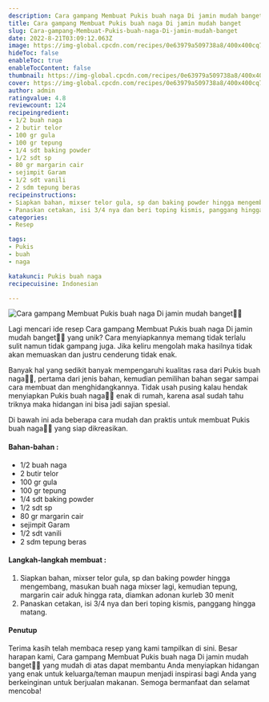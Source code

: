 ```yaml
---
description: Cara gampang Membuat Pukis buah naga Di jamin mudah banget"
title: Cara gampang Membuat Pukis buah naga Di jamin mudah banget
slug: Cara-gampang-Membuat-Pukis-buah-naga-Di-jamin-mudah-banget
date: 2022-8-21T03:09:12.063Z
image: https://img-global.cpcdn.com/recipes/0e63979a509738a8/400x400cq70/photo.jpg
hideToc: false
enableToc: true
enableTocContent: false
thumbnail: https://img-global.cpcdn.com/recipes/0e63979a509738a8/400x400cq70/photo.jpg
cover: https://img-global.cpcdn.com/recipes/0e63979a509738a8/400x400cq70/photo.jpg
author: admin
ratingvalue: 4.8
reviewcount: 124
recipeingredient:
- 1/2 buah naga
- 2 butir telor
- 100 gr gula
- 100 gr tepung
- 1/4 sdt baking powder
- 1/2 sdt sp
- 80 gr margarin cair
- sejimpit Garam
- 1/2 sdt vanili
- 2 sdm tepung beras
recipeinstructions:
- Siapkan bahan, mixser telor gula, sp dan baking powder hingga mengembang, masukan buah naga mixser lagi, kemudian tepung, margarin cair aduk hingga rata, diamkan adonan kurleb 30 menit
- Panaskan cetakan, isi 3/4 nya dan beri toping kismis, panggang hingga matang.
categories:
- Resep

tags:
- Pukis
- buah
- naga

katakunci: Pukis buah naga
recipecuisine: Indonesian

---
```


![Cara gampang Membuat Pukis buah naga Di jamin mudah banget👩‍🍳](https://img-global.cpcdn.com/recipes/0e63979a509738a8/400x400cq70/photo.jpg)

Lagi mencari ide resep Cara gampang Membuat Pukis buah naga Di jamin mudah banget👩‍🍳 yang unik? Cara menyiapkannya memang tidak terlalu sulit namun tidak gampang juga. Jika keliru mengolah maka hasilnya tidak akan memuaskan dan justru cenderung tidak enak.

Banyak hal yang sedikit banyak mempengaruhi kualitas rasa dari Pukis buah naga👩‍🍳, pertama dari jenis bahan, kemudian pemilihan bahan segar sampai cara membuat dan menghidangkannya. Tidak usah pusing kalau hendak menyiapkan Pukis buah naga👩‍🍳 enak di rumah, karena asal sudah tahu triknya maka hidangan ini bisa jadi sajian spesial.

Di bawah ini ada beberapa cara mudah dan praktis untuk membuat Pukis buah naga👩‍🍳 yang siap dikreasikan.

<!--inarticleads1-->

#### Bahan-bahan :

- 1/2 buah naga
- 2 butir telor
- 100 gr gula
- 100 gr tepung
- 1/4 sdt baking powder
- 1/2 sdt sp
- 80 gr margarin cair
- sejimpit Garam
- 1/2 sdt vanili
- 2 sdm tepung beras

<!--inarticleads2-->

#### Langkah-langkah membuat :

1. Siapkan bahan, mixser telor gula, sp dan baking powder hingga mengembang, masukan buah naga mixser lagi, kemudian tepung, margarin cair aduk hingga rata, diamkan adonan kurleb 30 menit
1. Panaskan cetakan, isi 3/4 nya dan beri toping kismis, panggang hingga matang.

#### Penutup

Terima kasih telah membaca resep yang kami tampilkan di sini. Besar harapan kami, Cara gampang Membuat Pukis buah naga Di jamin mudah banget👩‍🍳 yang mudah di atas dapat membantu Anda menyiapkan hidangan yang enak untuk keluarga/teman maupun menjadi inspirasi bagi Anda yang berkeinginan untuk berjualan makanan. Semoga bermanfaat dan selamat mencoba!
